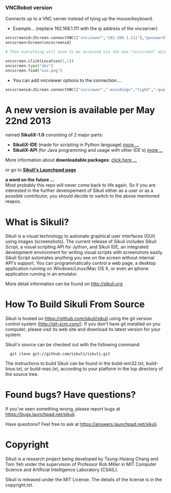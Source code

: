 ### VNCRobot version

Connects up to a VNC server instead of tying up the mouse/keyboard.

* Example... (replace 192.168.1.111 with the ip address of the vncserver)

```python
vncscreenid=JScreen.connectVNC(["vncviewer","192.168.1.111"],"password")
vncscreen=Screen(vncscreenid)

# Then everything will have to be accessed via the new "vncscreen" object.

vncscreen.click(Location(1,1))
vncscreen.type("abc")
vncscreen.find("xxx.png")
```

* You can add vncviewer options to the connection....

```python
vncscreenid=JScreen.connectVNC(["vncviewer","-encodings","tight","-quality","5","192.168.1.111"],"password")
```


A new version is available per May 22nd 2013 
=====


named **SikuliX-1.0** consisting of 2 major parts:
 - **SikuliX-IDE** (made for scripting in Python language) [more ...](https://github.com/RaiMan/SikuliX-IDE)
 - **SikuliX-API** (for Java programming and usage with other IDE's) [more ...](https://github.com/RaiMan/SikuliX-API)

More information about **downloadable packages**: [click here ...](http://www.sikuli.org/download.html)

or go to [**Sikuli's Launchpad page**](https://launchpad.net/sikuli)

**a word on the future ...**<br />
Most probably this repo will never come back to life again. So if you are interested in the further developement of Sikuli either as a user or as a possible contributor, you should decide to switch to the above mentioned reepos. 

What is Sikuli?
===============

Sikuli is a visual technology to automate graphical user interfaces (GUI)
using images (screenshots). The current release of Sikuli includes Sikuli
Script, a visual scripting API for Jython, and Sikuli IDE, an integrated
development environment for writing visual scripts with screenshots easily.
Sikuli Script automates anything you see on the screen without
internal API's support. You can programmatically control a web page, a
desktop application running on Windows/Linux/Mac OS X, or even an
iphone application running in an emulator.

More detail information can be found on http://sikuli.org

How To Build Sikuli From Source
===============================

Sikuli is hosted on https://github.com/sikuli/sikuli using the git version
control system (http://git-scm.com/). If you don't have git
installed on you computer, please visit its web site and download its
latest version for your system.

Sikuli's source can be checked out with the following command:

      git clone git://github.com/sikuli/sikuli.git

The instructions to build Sikuli can be found in the build-win32.txt,
build-linux.txt, or build-mac.txt, according to your platform in
the top directory of the source tree.

Found bugs? Have questions?
===========================

If you've seen something wrong, please report bugs at https://bugs.launchpad.net/sikuli.

Have questions? Feel free to ask at https://answers.launchpad.net/sikuli.



Copyright
=========

Sikuli is a research project being developed by Tsung-Hsiang Chang and Tom Yeh
under the supervision of Professor Rob Miller in MIT Computer Science and
Artificial Intelligence Laboratory (CSAIL).

Sikuli is released under the MIT License. The details of the license
is in the copyright.txt.

